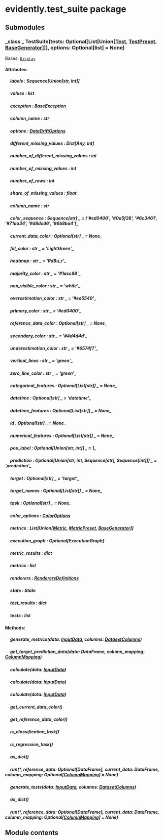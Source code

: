 # evidently.test_suite package

## Submodules


### _class _ TestSuite(tests: Optional[List[Union[[Test](evidently.tests.md#evidently.tests.base_test.Test), [TestPreset](evidently.test_preset.md#evidently.test_preset.test_preset.TestPreset), [BaseGenerator](evidently.utils.md#evidently.utils.generators.BaseGenerator)]]], options: Optional[list] = None)
Bases: [`Display`](evidently.suite.md#evidently.suite.base_suite.Display)


#### Attributes: 

##### &nbsp;&nbsp;&nbsp;&nbsp; labels _: Sequence[Union[str, int]]_ 

##### &nbsp;&nbsp;&nbsp;&nbsp; values _: list_ 

##### &nbsp;&nbsp;&nbsp;&nbsp; exception _: BaseException_ 

##### &nbsp;&nbsp;&nbsp;&nbsp; column_name _: str_ 

##### &nbsp;&nbsp;&nbsp;&nbsp; options _: [DataDriftOptions](evidently.options.md#evidently.options.data_drift.DataDriftOptions)_ 

##### &nbsp;&nbsp;&nbsp;&nbsp; different_missing_values _: Dict[Any, int]_ 

##### &nbsp;&nbsp;&nbsp;&nbsp; number_of_different_missing_values _: int_ 

##### &nbsp;&nbsp;&nbsp;&nbsp; number_of_missing_values _: int_ 

##### &nbsp;&nbsp;&nbsp;&nbsp; number_of_rows _: int_ 

##### &nbsp;&nbsp;&nbsp;&nbsp; share_of_missing_values _: float_ 

##### &nbsp;&nbsp;&nbsp;&nbsp; column_name _: str_ 

##### &nbsp;&nbsp;&nbsp;&nbsp; color_sequence _: Sequence[str]_ _ = ('#ed0400', '#0a5f38', '#6c3461', '#71aa34', '#d8dcd6', '#6b8ba4')_ 

##### &nbsp;&nbsp;&nbsp;&nbsp; current_data_color _: Optional[str]_ _ = None_ 

##### &nbsp;&nbsp;&nbsp;&nbsp; fill_color _: str_ _ = 'LightGreen'_ 

##### &nbsp;&nbsp;&nbsp;&nbsp; heatmap _: str_ _ = 'RdBu_r'_ 

##### &nbsp;&nbsp;&nbsp;&nbsp; majority_color _: str_ _ = '#1acc98'_ 

##### &nbsp;&nbsp;&nbsp;&nbsp; non_visible_color _: str_ _ = 'white'_ 

##### &nbsp;&nbsp;&nbsp;&nbsp; overestimation_color _: str_ _ = '#ee5540'_ 

##### &nbsp;&nbsp;&nbsp;&nbsp; primary_color _: str_ _ = '#ed0400'_ 

##### &nbsp;&nbsp;&nbsp;&nbsp; reference_data_color _: Optional[str]_ _ = None_ 

##### &nbsp;&nbsp;&nbsp;&nbsp; secondary_color _: str_ _ = '#4d4d4d'_ 

##### &nbsp;&nbsp;&nbsp;&nbsp; underestimation_color _: str_ _ = '#6574f7'_ 

##### &nbsp;&nbsp;&nbsp;&nbsp; vertical_lines _: str_ _ = 'green'_ 

##### &nbsp;&nbsp;&nbsp;&nbsp; zero_line_color _: str_ _ = 'green'_ 

##### &nbsp;&nbsp;&nbsp;&nbsp; categorical_features _: Optional[List[str]]_ _ = None_ 

##### &nbsp;&nbsp;&nbsp;&nbsp; datetime _: Optional[str]_ _ = 'datetime'_ 

##### &nbsp;&nbsp;&nbsp;&nbsp; datetime_features _: Optional[List[str]]_ _ = None_ 

##### &nbsp;&nbsp;&nbsp;&nbsp; id _: Optional[str]_ _ = None_ 

##### &nbsp;&nbsp;&nbsp;&nbsp; numerical_features _: Optional[List[str]]_ _ = None_ 

##### &nbsp;&nbsp;&nbsp;&nbsp; pos_label _: Optional[Union[str, int]]_ _ = 1_ 

##### &nbsp;&nbsp;&nbsp;&nbsp; prediction _: Optional[Union[str, int, Sequence[str], Sequence[int]]]_ _ = 'prediction'_ 

##### &nbsp;&nbsp;&nbsp;&nbsp; target _: Optional[str]_ _ = 'target'_ 

##### &nbsp;&nbsp;&nbsp;&nbsp; target_names _: Optional[List[str]]_ _ = None_ 

##### &nbsp;&nbsp;&nbsp;&nbsp; task _: Optional[str]_ _ = None_ 

##### &nbsp;&nbsp;&nbsp;&nbsp; color_options _: [ColorOptions](evidently.options.md#evidently.options.color_scheme.ColorOptions)_ 

##### &nbsp;&nbsp;&nbsp;&nbsp; metrics _: List[Union[[Metric](evidently.metrics.md#evidently.metrics.base_metric.Metric), [MetricPreset](evidently.metric_preset.md#evidently.metric_preset.metric_preset.MetricPreset), [BaseGenerator](evidently.utils.md#evidently.utils.generators.BaseGenerator)]]_ 

##### &nbsp;&nbsp;&nbsp;&nbsp; execution_graph _: Optional[ExecutionGraph]_ 

##### &nbsp;&nbsp;&nbsp;&nbsp; metric_results _: dict_ 

##### &nbsp;&nbsp;&nbsp;&nbsp; metrics _: list_ 

##### &nbsp;&nbsp;&nbsp;&nbsp; renderers _: [RenderersDefinitions](evidently.renderers.md#evidently.renderers.base_renderer.RenderersDefinitions)_ 

##### &nbsp;&nbsp;&nbsp;&nbsp; state _: State_ 

##### &nbsp;&nbsp;&nbsp;&nbsp; test_results _: dict_ 

##### &nbsp;&nbsp;&nbsp;&nbsp; tests _: list_ 

#### Methods: 

##### &nbsp;&nbsp;&nbsp;&nbsp; generate_metrics(data: [InputData](evidently.metrics.md#evidently.metrics.base_metric.InputData), columns: [DatasetColumns](evidently.utils.md#evidently.utils.data_operations.DatasetColumns))

##### &nbsp;&nbsp;&nbsp;&nbsp; get_target_prediction_data(data: DataFrame, column_mapping: [ColumnMapping](evidently.pipeline.md#evidently.pipeline.column_mapping.ColumnMapping))

##### &nbsp;&nbsp;&nbsp;&nbsp; calculate(data: [InputData](evidently.metrics.md#evidently.metrics.base_metric.InputData))

##### &nbsp;&nbsp;&nbsp;&nbsp; calculate(data: [InputData](evidently.metrics.md#evidently.metrics.base_metric.InputData))

##### &nbsp;&nbsp;&nbsp;&nbsp; calculate(data: [InputData](evidently.metrics.md#evidently.metrics.base_metric.InputData))

##### &nbsp;&nbsp;&nbsp;&nbsp; get_current_data_color()

##### &nbsp;&nbsp;&nbsp;&nbsp; get_reference_data_color()

##### &nbsp;&nbsp;&nbsp;&nbsp; is_classification_task()

##### &nbsp;&nbsp;&nbsp;&nbsp; is_regression_task()

##### &nbsp;&nbsp;&nbsp;&nbsp; as_dict()

##### &nbsp;&nbsp;&nbsp;&nbsp; run(\*, reference_data: Optional[DataFrame], current_data: DataFrame, column_mapping: Optional[[ColumnMapping](evidently.pipeline.md#evidently.pipeline.column_mapping.ColumnMapping)] = None)

##### &nbsp;&nbsp;&nbsp;&nbsp; generate_tests(data: [InputData](evidently.metrics.md#evidently.metrics.base_metric.InputData), columns: [DatasetColumns](evidently.utils.md#evidently.utils.data_operations.DatasetColumns))

##### &nbsp;&nbsp;&nbsp;&nbsp; as_dict()

##### &nbsp;&nbsp;&nbsp;&nbsp; run(\*, reference_data: Optional[DataFrame], current_data: DataFrame, column_mapping: Optional[[ColumnMapping](evidently.pipeline.md#evidently.pipeline.column_mapping.ColumnMapping)] = None)
## Module contents
